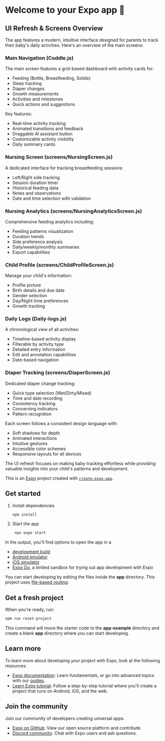 # Welcome to your Expo app 👋

## UI Refresh & Screens Overview

The app features a modern, intuitive interface designed for parents to track their baby's daily activities. Here's an overview of the main screens:

### Main Navigation (Coddle.js)

The main screen features a grid-based dashboard with activity cards for:

- Feeding (Bottle, Breastfeeding, Solids)
- Sleep tracking
- Diaper changes
- Growth measurements
- Activities and milestones
- Quick actions and suggestions

Key features:

- Real-time activity tracking
- Animated transitions and feedback
- Draggable AI assistant button
- Customizable activity visibility
- Daily summary cards

### Nursing Screen (screens/NursingScreen.js)

A dedicated interface for tracking breastfeeding sessions:

- Left/Right side tracking
- Session duration timer
- Historical feeding data
- Notes and observations
- Date and time selection with validation

### Nursing Analytics (screens/NursingAnalyticsScreen.js)

Comprehensive feeding analytics including:

- Feeding patterns visualization
- Duration trends
- Side preference analysis
- Daily/weekly/monthly summaries
- Export capabilities

### Child Profile (screens/ChildProfileScreen.js)

Manage your child's information:

- Profile picture
- Birth details and due date
- Gender selection
- Day/Night time preferences
- Growth tracking

### Daily Logs (Daily-logs.js)

A chronological view of all activities:

- Timeline-based activity display
- Filterable by activity type
- Detailed entry information
- Edit and annotation capabilities
- Date-based navigation

### Diaper Tracking (screens/DiaperScreen.js)

Dedicated diaper change tracking:

- Quick type selection (Wet/Dirty/Mixed)
- Time and date recording
- Consistency tracking
- Concerning indicators
- Pattern recognition

Each screen follows a consistent design language with:

- Soft shadows for depth
- Animated interactions
- Intuitive gestures
- Accessible color schemes
- Responsive layouts for all devices

The UI refresh focuses on making baby tracking effortless while providing valuable insights into your child's patterns and development.

This is an [Expo](https://expo.dev) project created with [`create-expo-app`](https://www.npmjs.com/package/create-expo-app).

## Get started

1. Install dependencies

   ```bash
   npm install
   ```

2. Start the app

   ```bash
    npx expo start
   ```

In the output, you'll find options to open the app in a

- [development build](https://docs.expo.dev/develop/development-builds/introduction/)
- [Android emulator](https://docs.expo.dev/workflow/android-studio-emulator/)
- [iOS simulator](https://docs.expo.dev/workflow/ios-simulator/)
- [Expo Go](https://expo.dev/go), a limited sandbox for trying out app development with Expo

You can start developing by editing the files inside the **app** directory. This project uses [file-based routing](https://docs.expo.dev/router/introduction).

## Get a fresh project

When you're ready, run:

```bash
npm run reset-project
```

This command will move the starter code to the **app-example** directory and create a blank **app** directory where you can start developing.

## Learn more

To learn more about developing your project with Expo, look at the following resources:

- [Expo documentation](https://docs.expo.dev/): Learn fundamentals, or go into advanced topics with our [guides](https://docs.expo.dev/guides).
- [Learn Expo tutorial](https://docs.expo.dev/tutorial/introduction/): Follow a step-by-step tutorial where you'll create a project that runs on Android, iOS, and the web.

## Join the community

Join our community of developers creating universal apps.

- [Expo on GitHub](https://github.com/expo/expo): View our open source platform and contribute.
- [Discord community](https://chat.expo.dev): Chat with Expo users and ask questions.
